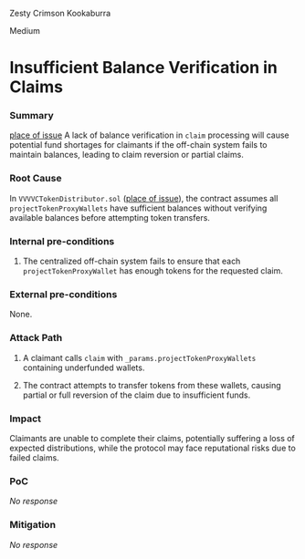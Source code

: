 Zesty Crimson Kookaburra

Medium

# Insufficient Balance Verification in Claims

### Summary

[place of issue](github.com/sherlock-audit/2024-11-vvv-exchange-update/blob/main/vvv-platform-smart-contracts/contracts/vc/VVVVCTokenDistributor.sol#L64)
A lack of balance verification in `claim` processing will cause potential fund shortages for claimants if the off-chain system fails to maintain balances, leading to claim reversion or partial claims.

### Root Cause

In `VVVVCTokenDistributor.sol` ([place of issue](github.com/sherlock-audit/2024-11-vvv-exchange-update/blob/main/vvv-platform-smart-contracts/contracts/vc/VVVVCTokenDistributor.sol#L64)), the contract assumes all `projectTokenProxyWallets` have sufficient balances without verifying available balances before attempting token transfers.

### Internal pre-conditions

1. The centralized off-chain system fails to ensure that each `projectTokenProxyWallet` has enough tokens for the requested claim.

### External pre-conditions

None.

### Attack Path

1. A claimant calls `claim` with `_params.projectTokenProxyWallets` containing underfunded wallets.

2. The contract attempts to transfer tokens from these wallets, causing partial or full reversion of the claim due to insufficient funds.

### Impact

Claimants are unable to complete their claims, potentially suffering a loss of expected distributions, while the protocol may face reputational risks due to failed claims.

### PoC

_No response_

### Mitigation

_No response_
